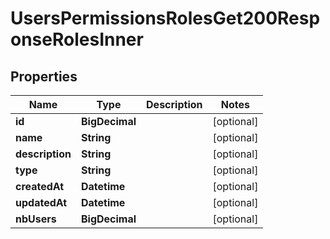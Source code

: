 

# UsersPermissionsRolesGet200ResponseRolesInner


## Properties

| Name | Type | Description | Notes |
|------------ | ------------- | ------------- | -------------|
|**id** | **BigDecimal** |  |  [optional] |
|**name** | **String** |  |  [optional] |
|**description** | **String** |  |  [optional] |
|**type** | **String** |  |  [optional] |
|**createdAt** | **Datetime** |  |  [optional] |
|**updatedAt** | **Datetime** |  |  [optional] |
|**nbUsers** | **BigDecimal** |  |  [optional] |



